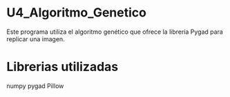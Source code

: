 # U4_Algoritmo_Genetico
Este programa utiliza el algoritmo genético que ofrece la librería Pygad para replicar una imagen.

# Librerias utilizadas
numpy
pygad
Pillow
